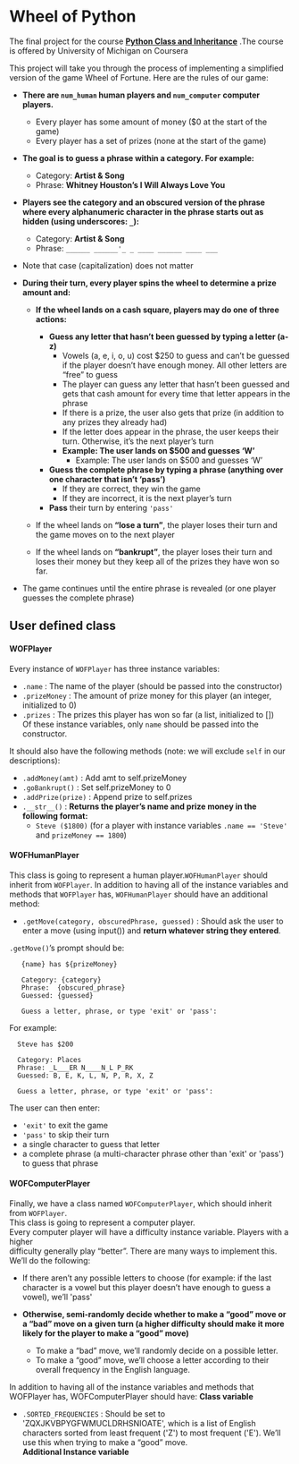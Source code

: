 # Wheel of Python
The final project for the course __[Python Class and Inheritance](https://www.coursera.org/learn/python-classes-inheritance)__ .The course is offered by University of Michigan on Coursera     
    
This project will take you through the process of implementing a simplified version of the game Wheel of Fortune. Here are the rules of our game:  
- **There are `num_human` human players and `num_computer` computer players.**
     - Every player has some amount of money ($0 at the start of the game)   
     - Every player has a set of prizes (none at the start of the game)   
- **The goal is to guess a phrase within a category. For example:**   
     - Category: **Artist & Song**
     - Phrase: **Whitney Houston’s I Will Always Love You**   
- **Players see the category and an obscured version of the phrase where every alphanumeric character in the phrase starts out as hidden (using underscores: `_`):**   
     - Category: **Artist & Song**
     - Phrase: `______ ______'_ _ ____ ______ ____ ___`   
- Note that case (capitalization) does not matter   

   
- **During their turn, every player spins the wheel to determine a prize amount and:**   
     
     - **If the wheel lands on a cash square, players may do one of three actions:**  
         
         - **Guess any letter that hasn’t been guessed by typing a letter (a-z)**  
             - Vowels (a, e, i, o, u) cost $250 to guess and can’t be guessed if the player doesn’t have enough money.
               All other letters are “free” to guess
             - The player can guess any letter that hasn’t been guessed and gets that cash
               amount for every time that letter appears in the phrase  
             - If there is a prize, the user also gets that prize (in addition to any prizes they already had)  
             - If the letter does appear in the phrase, the user keeps their turn. Otherwise, it’s the next player’s turn  
             - **Example: The user lands on $500 and guesses ‘W’**  
                 - Example: The user lands on $500 and guesses ‘W’  
         - **Guess the complete phrase by typing a phrase (anything over one character that isn’t ‘pass’)**  
             - If they are correct, they win the game  
             - If they are incorrect, it is the next player’s turn  
         - **Pass** their turn by entering `'pass'`  
         
     - If the wheel lands on **“lose a turn”**, the player loses their turn and the game moves on to the next player  
     - If the wheel lands on **“bankrupt”**, the player loses their turn and loses their money but they keep all of the prizes they have won so far.  
     
- The game continues until the entire phrase is revealed (or one player guesses the complete phrase)

   
 ## User defined class 
 
 #### WOFPlayer
 Every instance of `WOFPlayer` has three instance variables:  
   - `.name` : The name of the player (should be passed into the constructor)
   - `.prizeMoney` : The amount of prize money for this player (an integer, initialized to 0)
   - `.prizes` : The prizes this player has won so far (a list, initialized to [])  
 Of these instance variables, only `name` should be passed into the constructor.

It should also have the following methods (note: we will exclude `self` in our descriptions):  
  - `.addMoney(amt)` : Add amt to self.prizeMoney
  - `.goBankrupt()` : Set self.prizeMoney to 0
  - `.addPrize(prize)` : Append prize to self.prizes
  - `.__str__()` : **Returns the player’s name and prize money in the following format:**
    - `Steve ($1800)` (for a player with instance variables `.name == 'Steve'` and `prizeMoney == 1800`)
    
 #### WOFHumanPlayer  
 
 This class is going to represent a human player.`WOFHumanPlayer` should inherit from `WOFPlayer`.
 In addition to having all of the instance variables and methods that `WOFPlayer` has, `WOFHumanPlayer`
 should have an additional method:
   - `.getMove(category, obscuredPhrase, guessed)` : Should ask the user to enter a move (using input())
      and **return whatever string they entered**.
      
`.getMove()`’s prompt should be:
  
```
   {name} has ${prizeMoney}

   Category: {category}
   Phrase:  {obscured_phrase}
   Guessed: {guessed}

   Guess a letter, phrase, or type 'exit' or 'pass':
```
For example:
```
  Steve has $200

  Category: Places
  Phrase: _L___ER N____N_L P_RK
  Guessed: B, E, K, L, N, P, R, X, Z

  Guess a letter, phrase, or type 'exit' or 'pass':
```

The user can then enter:
  - `'exit'` to exit the game
  - `'pass'` to skip their turn
  - a single character to guess that letter
  - a complete phrase (a multi-character phrase other than 'exit' or 'pass') to guess that phrase
  
#### WOFComputerPlayer
Finally, we have a class named `WOFComputerPlayer`, which should inherit from `WOFPlayer`.  
This class is going to represent a computer player.  
Every computer player will have a difficulty instance variable. Players with a higher  
difficulty generally play “better”. There are many ways to implement this. We’ll do the following:  
  - If there aren’t any possible letters to choose (for example: if the last character is a vowel
    but this player doesn’t have enough to guess a vowel), we’ll 'pass'
  
  - **Otherwise, semi-randomly decide whether to make a “good” move or a “bad” move on a**
    **given turn (a higher difficulty should make it more likely for the player to make a “good” move)**
      - To make a “bad” move, we’ll randomly decide on a possible letter.
      - To make a “good” move, we’ll choose a letter according to their overall frequency in the English language.
      
In addition to having all of the instance variables and methods that WOFPlayer has, WOFComputerPlayer should have:
**Class variable**
  - `.SORTED_FREQUENCIES` : Should be set to 'ZQXJKVBPYGFWMUCLDRHSNIOATE', which is a list of English characters
     sorted from least frequent ('Z') to most frequent ('E'). We’ll use this when trying to make a “good” move.  
**Additional Instance variable**













         













